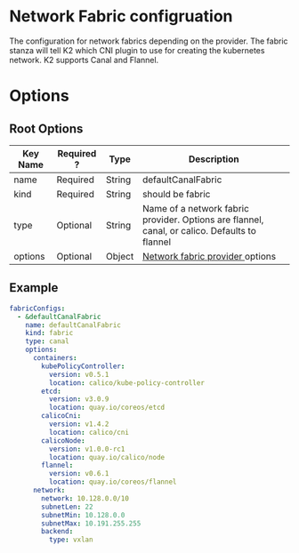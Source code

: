 # Network Fabric configruation

The configuration for network fabrics depending on the provider.  The fabric stanza will tell K2 which CNI plugin to use for creating the kubernetes network. K2 supports Canal and Flannel.

# Options
## Root Options
| Key Name | Required ? | Type   | Description|
| -------- | ---------- | ------ | --- |
| name     | Required   | String | defaultCanalFabric |
| kind     | Required   | String | should be fabric |
| type     | Optional   | String | Name of a network fabric provider. Options are flannel, canal, or calico. Defaults to flannel |
| options  | Optional   | Object | [Network fabric provider ](fabric) options|

## Example

```yaml
fabricConfigs:
  - &defaultCanalFabric
    name: defaultCanalFabric
    kind: fabric
    type: canal
    options:
      containers:
        kubePolicyController:
          version: v0.5.1
          location: calico/kube-policy-controller
        etcd:
          version: v3.0.9
          location: quay.io/coreos/etcd
        calicoCni:
          version: v1.4.2
          location: calico/cni
        calicoNode:
          version: v1.0.0-rc1
          location: quay.io/calico/node
        flannel:
          version: v0.6.1
          location: quay.io/coreos/flannel
      network:
        network: 10.128.0.0/10
        subnetLen: 22
        subnetMin: 10.128.0.0
        subnetMax: 10.191.255.255
        backend:
          type: vxlan
```
